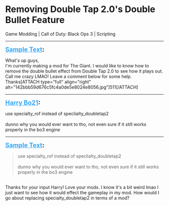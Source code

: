 # Removing Double Tap 2.0's Double Bullet Feature
Game Modding | Call of Duty: Black Ops 3 | Scripting

---
<strong style="font-size: 1.4em;"><span style="text-decoration: underline;text-decoration-color: #34a7f9;"><span style="color:#34a7f9;">Sample Text</span></span>:</strong>

<p>What&#39;s up guys,<br />  I&#39;m currently making a mod for The Giant. I would like to know how to remove the double bullet effect from Double Tap 2.0 to see how it plays out. Call me crazy LMAO! Leave a comment below for some help. Thanks[ATTACH type=&quot;full&quot; align=&quot;right&quot; alt=&quot;142bbb59d676c5fc4a0de5e8024e8056.jpg&quot;]511[/ATTACH]</p>

---
<strong style="font-size: 1.4em;"><span style="text-decoration: underline;text-decoration-color: #34a7f9;"><span style="color:#34a7f9;">Harry Bo21</span></span>:</strong>

<p>use specialty_rof instead of speclialty_doubletap2<br /><br />dunno why you would ever want to tho, not even sure if it still works properly in the bo3 engine</p>

---
<strong style="font-size: 1.4em;"><span style="text-decoration: underline;text-decoration-color: #34a7f9;"><span style="color:#34a7f9;">Sample Text</span></span>:</strong>

<p><blockquote>use specialty_rof instead of speclialty_doubletap2<br /><br />dunno why you would ever want to tho, not even sure if it still works properly in the bo3 engine<br /></blockquote><br />Thanks for your input Harry! Love your mods. I know it&#39;s a bit weird lmao I just want to see how it would effect the gameplay in my mod. How would I go about replacing specialty_doubletap2 in terms of a mod?</p>
